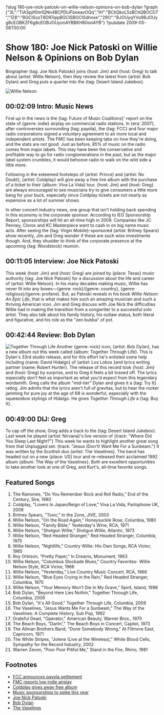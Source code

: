 ?slug 180-joe-nick-patoski-on-willie-nelson-opinions-on-bob-dylan
?graph {"3L":"TiA3pjif0m1QNn4BCPDlJFboeavOQq","IH":"BCtiQkxL5zBCtiQBOCD7","1Z8":"BGCISozT8D97qipBGCISBGCISdhnxe","29O":"BJOUyqYVo9BJOUyg8cEOBKZF6g8cEOBJOUyonAYBBKH60onAYB"}
?pubdate 2009-05-08T00:00
# Show 180: Joe Nick Patoski on Willie Nelson & Opinions on Bob Dylan

Biographer {tag: Joe Nick Patoski} joins {host: Jim} and {host: Greg} to talk about {artist: Willie Nelson}, then they review the latest from {artist: Bob Dylan} and Greg puts a quarter into the {tag: Desert Island Jukebox}.

![Willie Nelson](https://static.soundopinions.org/images/2009/willie.jpg)

## 00:02:09 Intro: Music News
First up in the news is the {tag: Future of Music Coalitions}' report on the state of {genre: indie} airplay on commercial radio stations. In {era: 2007}, after controversies surrounding {tag: payola}, the {tag: FCC} and four major radio corporations signed a voluntary agreement to air more local and independent artists. The FMC has been keeping tabs on how they're doing, and the stats are not good. Just as before, 85% of music on the radio comes from major labels. This may have been the conservative and profitable way to go for radio conglomerations in the past, but as the major label system crumbles, it would behoove radio to walk on the wild side a little more.

Following in the esteemed footsteps of {artist: Prince} and {artist: No Doubt}, {artist: Coldplay} will give away a free live album with the purchase of a ticket to their {album: Viva La Vida} tour. {host: Jim} and {host: Greg} are always encouraged to see musicians try to give consumers a little more bang for your buck, especially since Coldplay tickets are not nearly as expensive as a lot of summer shows.

In other concert industry news, one group that isn't holding back spending in this economy is the corporate sponsor. According to IEG Sponsorship Report, sponsorships will hit an all-time high in 2009. Companies like JC Penney, Clorox and KC Masterpiece want to cash in on big name music acts. After seeing the {tag: Virgin Mobile}-sponsored {artist: Britney Spears} show recently, Jim and Greg wonder if these are such wise investments though. And, they shudder to think of the corporate presence at the upcoming {tag: Woodstock} reunion.

## 00:11:05 Interview: Joe Nick Patoski
This week {host: Jim} and {host: Greg} are joined by {place: Texas} music authority {tag: Joe Nick Patoski} for a discussion about the life and career of {artist: Willie Nelson}. In his many decades making music, Willie has never fit into any boxes—{genre: rock}/{genre: country}, {genre: religious}/{genre: profane}. But, as Patoski reveals in his book *Willie Nelson: An Epic Life*, that is what makes him such an amazing musician and such a thriving American icon. Jim and Greg discuss with Joe Nick the difficulties Willie had in making the transition from a songwriter to a successful solo artist. They also talk about his family history, his outlaw status, both literal and figurative, and his role as the "zen bubba" of pot.

## 00:42:44 Review: Bob Dylan
![Together Through Life](https://static.soundopinions.org/assets/180/1Z80.jpg)
Another {genre: rock} icon, {artist: Bob Dylan}, has a new album out this week called {album: Together Through Life}. This is Dylan's 33rd studio release, and for this effort he's enlisted some help including {name: David Hidalgo} of {artist: Los Lobos }and lyrics writing partner {name: Robert Hunter}. The release of this record took {host: Jim} and {host: Greg} by surprise, and to Greg it feels a bit tossed off. The lyrics especially don't feel as important as what you'd expect from this legendary wordsmith. Greg calls the album "mid-tier" Dylan and gives it a {tag: Try It} rating. Jim admits that the lyrics aren't full of gravitas, but to hear the rocker jamming for pure joy at the age of 68 is wonderful, especially with the squeezebox stylings of Hidalgo. He gives *Together Through Life* a {tag: Buy It}.

## 00:49:00 DIJ: Greg

To cap off the show, Greg adds a track to the {tag: Desert Island Jukebox}. Last week he played {artist: Nirvana}'s live version of {track: "Where Did You Sleep Last Night?"} This week he wants to highlight another great song from that Unplugged set: {track: "Jesus (Don't) Want Me For a Sunbeam."} It was written by the Scottish duo {artist: The Vaselines}. The band has headed out on a new {place: US} tour and re-released their acclaimed 1992 album {album: The Way of the Vaselines}. Both are excellent opportunities to take another look at one of Greg, and Kurt's, all-time favorite songs.

## Featured Songs

1. The Ramones, "Do You Remember Rock and Roll Radio," End of the Century, Sire, 1980
1. Coldplay, "Lovers In Japan/Reign of Love," Viva La Vida, Parlophone UK, 2008
1. Britney Spears, "Toxic," In the Zone, JIVE, 2003
1. Willie Nelson, "On the Road Again," Honeysuckle Rose, Columbia, 1980
1. Willie Nelson, "Family Bible," Yesterday's Wine, RCA, 1971
1. Willie Nelson, "Shotgun Willie," Shotgun Willie, Atlantic, 1973
1. Willie Nelson, "Red Headed Stranger," Red Headed Stranger, Columbia, 1975
1. Willie Nelson, "Nightlife," Country Willie: His Own Songs, RCA Victor, 1965
1. Roy Orbison, "Pretty Paper," In Dreams, Monument, 1963
1. Willie Nelson, "Columbus Stockade Blues," Country Favorites- Willie Nelson Style, RCA Victor, 1966
1. Willie Nelson, "Yesterday," Live Country Music Concert, RCA, 1966
1. Willie Nelson, "Blue Eyes Crying in the Rain," Red Headed Stranger, Columbia, 1975
1. Willie Nelson, "Your Memory Won't Die In My Grave," Spirit, Island, 1996
1. Bob Dylan, "Beyond Here Lies Nothin," Together Through Life, Columbia, 2009
1. Bob Dylan, "It's All Good," Together Through Life, Columbia, 2009
1. The Vaselines, "Jesus Wants Me For a Sunbeam," The Way of the Vaselines: A Complete History, Sub Pop, 1992
1. Grateful Dead, "Operator," American Beauty, Warner Bros., 1970
1. The Beach Boys, "Darlin'," The Beach Boys in Concert, Capitol, 1973
1. The Allman Brothers Band, "Done Somebody Wrong," At Fillmore East, Capricorn, 1971
1. The White Stripes, "Jolene (Live at the Wireless)," White Blood Cells, Sympathy for the Record Industry, 2002
1. Warren Zevon, "Poor Poor Pitiful Me," Stand in the Fire, Rhino, 1981

## Footnotes 
- [FCC announces payola settlement](http://www.npr.org/templates/story/story.php?storyId=9521092)
- [FMC reports low indie airplay](http://www.billboard.com/biz/articles/news/indies/1271198/future-of-music-coalition-reports-grim-airplay-data)
- [Coldplay gives away free album](http://news.bbc.co.uk/2/hi/entertainment/8028478.stm)
- [Music sponsorships to spike this year](http://www.billboard.com/biz/articles/news/branding/1271261/study-music-sponsorships-to-hit-new-high-in-2009)
- [Joe Nick Patoski](http://joenickp.com/)
- [Bob Dylan](http://www.bobdylan.com/us/home)
- [The Vaselines](https://www.facebook.com/The-Vaselines-1440429052880758/)

